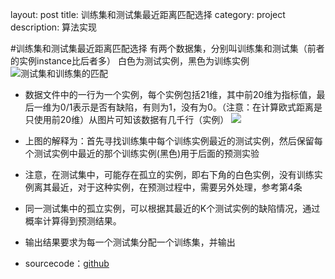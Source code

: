 layout: post
title: 训练集和测试集最近距离匹配选择
category: project
description: 算法实现

#训练集和测试集最近距离匹配选择
有两个数据集，分别叫训练集和测试集（前者的实例instance比后者多）
白色为测试实例，黑色为训练实例
![测试集和训练集的匹配](http://i.imgur.com/rfCVNIW.png)

-    数据文件中的一行为一个实例，每个实例包括21维，其中前20维为指标值，最后一维为0/1表示是否有缺陷，有则为1，没有为0。（注意：在计算欧式距离是只使用前20维）从图片可知该数据有几千行（实例）
![](http://i.imgur.com/FI1yXKX.png)				
-	上图的解释为：首先寻找训练集中每个训练实例最近的测试实例，然后保留每个测试实例中最近的那个训练实例(黑色)用于后面的预测实验

- 	注意，在测试集中，可能存在孤立的实例，即右下角的白色实例，没有训练实例离其最近，对于这种实例，在预测过程中，需要另外处理，参考第4条

- 	同一测试集中的孤立实例，可以根据其最近的K个测试实例的缺陷情况，通过概率计算得到预测结果。
- 输出结果要求为每一个测试集分配一个训练集，并输出

- sourcecode：[github](https://github.com/swinghu/DataMatch.git)



